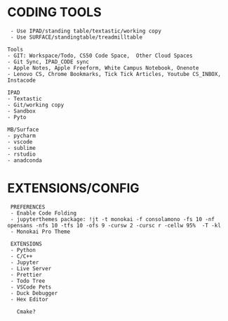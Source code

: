 # CODING TOOLS
     - Use IPAD/standing table/textastic/working copy
     - Use SURFACE/standingtable/treadmilltable

    Tools
    - GIT: Workspace/Todo, CS50 Code Space,  Other Cloud Spaces
    - Git Sync, IPAD_CODE sync
    - Apple Notes, Apple Freeform, White Campus Notebook, Onenote
    - Lenovo CS, Chrome Bookmarks, Tick Tick Articles, Youtube CS_INBOX, Instacode

    IPAD
    - Textastic
    - Git/working copy
    - Sandbox
    - Pyto

    MB/Surface
    - pycharm
    - vscode
    - sublime
    - rstudio
    - anadconda

# EXTENSIONS/CONFIG

     PREFERENCES
     - Enable Code Folding
     - jupyterthemes package: !jt -t monokai -f consolamono -fs 10 -nf opensans -nfs 10 -tfs 10 -ofs 9 -cursw 2 -cursc r -cellw 95%  -T -kl
     - Monokai Pro Theme

     EXTENSIONS
     - Python
     - C/C++
     - Jupyter
     - Live Server
     - Prettier
     - Todo Tree
     - VSCode Pets
     - Duck Debugger
     - Hex Editor

       Cmake?



